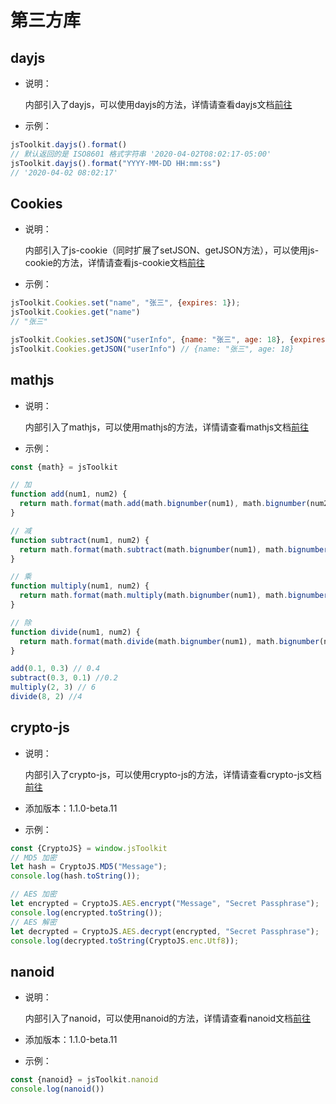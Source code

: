 # 第三方库

## dayjs

- 说明：

	内部引入了dayjs，可以使用dayjs的方法，详情请查看dayjs文档[前往](https://dayjs.gitee.io/zh-CN/)

- 示例：

```js
jsToolkit.dayjs().format()
// 默认返回的是 ISO8601 格式字符串 '2020-04-02T08:02:17-05:00'
jsToolkit.dayjs().format("YYYY-MM-DD HH:mm:ss")
// '2020-04-02 08:02:17'
```

## Cookies

- 说明：

	内部引入了js-cookie（同时扩展了setJSON、getJSON方法），可以使用js-cookie的方法，详情请查看js-cookie文档[前往](https://github.com/js-cookie/js-cookie#readme)

- 示例：

```js
jsToolkit.Cookies.set("name", "张三", {expires: 1});
jsToolkit.Cookies.get("name")
// "张三"

jsToolkit.Cookies.setJSON("userInfo", {name: "张三", age: 18}, {expires: 7, path: ''})
jsToolkit.Cookies.getJSON("userInfo") // {name: "张三", age: 18}
```

## mathjs

- 说明：

	内部引入了mathjs，可以使用mathjs的方法，详情请查看mathjs文档[前往](https://mathjs.org/)

- 示例：

```js
const {math} = jsToolkit

// 加
function add(num1, num2) {
  return math.format(math.add(math.bignumber(num1), math.bignumber(num2)));
}

// 减
function subtract(num1, num2) {
  return math.format(math.subtract(math.bignumber(num1), math.bignumber(num2)));
}

// 乘
function multiply(num1, num2) {
  return math.format(math.multiply(math.bignumber(num1), math.bignumber(num2)));
}

// 除
function divide(num1, num2) {
  return math.format(math.divide(math.bignumber(num1), math.bignumber(num2)));
}

add(0.1, 0.3) // 0.4
subtract(0.3, 0.1) //0.2
multiply(2, 3) // 6
divide(8, 2) //4
```

## crypto-js

- 说明：

  内部引入了crypto-js，可以使用crypto-js的方法，详情请查看crypto-js文档[前往](https://cryptojs.gitbook.io/docs/)

- 添加版本：1.1.0-beta.11

- 示例：

```js
const {CryptoJS} = window.jsToolkit
// MD5 加密
let hash = CryptoJS.MD5("Message");
console.log(hash.toString());

// AES 加密
let encrypted = CryptoJS.AES.encrypt("Message", "Secret Passphrase");
console.log(encrypted.toString());
// AES 解密
let decrypted = CryptoJS.AES.decrypt(encrypted, "Secret Passphrase");
console.log(decrypted.toString(CryptoJS.enc.Utf8));
```

## nanoid

- 说明：

  内部引入了nanoid，可以使用nanoid的方法，详情请查看nanoid文档[前往](https://github.com/ai/nanoid/blob/HEAD/README.zh-CN.md)

- 添加版本：1.1.0-beta.11

- 示例：

```js
const {nanoid} = jsToolkit.nanoid
console.log(nanoid())
```
